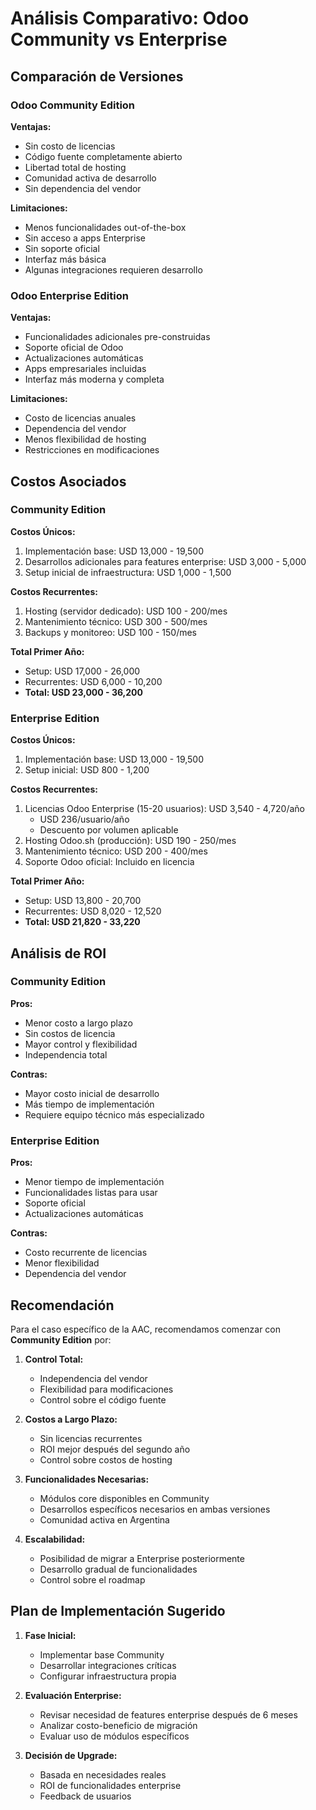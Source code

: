 # Análisis Comparativo: Odoo Community vs Enterprise

## Comparación de Versiones

### Odoo Community Edition
**Ventajas:**
- Sin costo de licencias
- Código fuente completamente abierto
- Libertad total de hosting
- Comunidad activa de desarrollo
- Sin dependencia del vendor

**Limitaciones:**
- Menos funcionalidades out-of-the-box
- Sin acceso a apps Enterprise
- Sin soporte oficial
- Interfaz más básica
- Algunas integraciones requieren desarrollo

### Odoo Enterprise Edition
**Ventajas:**
- Funcionalidades adicionales pre-construidas
- Soporte oficial de Odoo
- Actualizaciones automáticas
- Apps empresariales incluidas
- Interfaz más moderna y completa

**Limitaciones:**
- Costo de licencias anuales
- Dependencia del vendor
- Menos flexibilidad de hosting
- Restricciones en modificaciones

## Costos Asociados

### Community Edition

**Costos Únicos:**
1. Implementación base: USD 13,000 - 19,500
2. Desarrollos adicionales para features enterprise: USD 3,000 - 5,000
3. Setup inicial de infraestructura: USD 1,000 - 1,500

**Costos Recurrentes:**
1. Hosting (servidor dedicado): USD 100 - 200/mes
2. Mantenimiento técnico: USD 300 - 500/mes
3. Backups y monitoreo: USD 100 - 150/mes

**Total Primer Año:**
- Setup: USD 17,000 - 26,000
- Recurrentes: USD 6,000 - 10,200
- **Total: USD 23,000 - 36,200**

### Enterprise Edition

**Costos Únicos:**
1. Implementación base: USD 13,000 - 19,500
2. Setup inicial: USD 800 - 1,200

**Costos Recurrentes:**
1. Licencias Odoo Enterprise (15-20 usuarios): USD 3,540 - 4,720/año
   - USD 236/usuario/año
   - Descuento por volumen aplicable
2. Hosting Odoo.sh (producción): USD 190 - 250/mes
3. Mantenimiento técnico: USD 200 - 400/mes
4. Soporte Odoo oficial: Incluido en licencia

**Total Primer Año:**
- Setup: USD 13,800 - 20,700
- Recurrentes: USD 8,020 - 12,520
- **Total: USD 21,820 - 33,220**

## Análisis de ROI

### Community Edition
**Pros:**
- Menor costo a largo plazo
- Sin costos de licencia
- Mayor control y flexibilidad
- Independencia total

**Contras:**
- Mayor costo inicial de desarrollo
- Más tiempo de implementación
- Requiere equipo técnico más especializado

### Enterprise Edition
**Pros:**
- Menor tiempo de implementación
- Funcionalidades listas para usar
- Soporte oficial
- Actualizaciones automáticas

**Contras:**
- Costo recurrente de licencias
- Menor flexibilidad
- Dependencia del vendor

## Recomendación

Para el caso específico de la AAC, recomendamos comenzar con **Community Edition** por:

1. **Control Total:**
   - Independencia del vendor
   - Flexibilidad para modificaciones
   - Control sobre el código fuente

2. **Costos a Largo Plazo:**
   - Sin licencias recurrentes
   - ROI mejor después del segundo año
   - Control sobre costos de hosting

3. **Funcionalidades Necesarias:**
   - Módulos core disponibles en Community
   - Desarrollos específicos necesarios en ambas versiones
   - Comunidad activa en Argentina

4. **Escalabilidad:**
   - Posibilidad de migrar a Enterprise posteriormente
   - Desarrollo gradual de funcionalidades
   - Control sobre el roadmap

## Plan de Implementación Sugerido

1. **Fase Inicial:**
   - Implementar base Community
   - Desarrollar integraciones críticas
   - Configurar infraestructura propia

2. **Evaluación Enterprise:**
   - Revisar necesidad de features enterprise después de 6 meses
   - Analizar costo-beneficio de migración
   - Evaluar uso de módulos específicos

3. **Decisión de Upgrade:**
   - Basada en necesidades reales
   - ROI de funcionalidades enterprise
   - Feedback de usuarios

